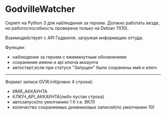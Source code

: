# GodvilleWatcher
Скрипт на Python 3 для наблюдения за героем. Должно работать везде, но работоспособность проверена только на Debian 11(10). 

Взаимодействует с API Годвилля, загружая информацию оттуда.

Функции:
- наблюдение за героем с ежеминутным обновлением
- сохранение имени и api ключа аккаунта
- автостарт,если при статусе "Запущен" были сохранены имя и ключ 



----
Формат записи GVW.init(ровно 4 строки):
 - ИМЯ_АККАУНТА
 - КЛЮЧ_API_АККАУНТА(либо пустая строка)
 - автозапуск(по умолчанию 1 б т.е. ВКЛ)
 - количество сохраняемых дневниковых записей(по умолчанию 10)

